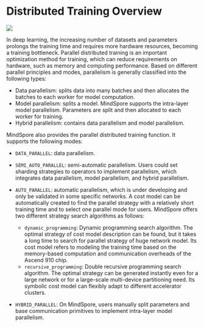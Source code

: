 # Distributed Training Overview

<a href="https://gitee.com/mindspore/docs/blob/r1.3/docs/mindspore/programming_guide/source_en/distributed_training.md" target="_blank"><img src="https://gitee.com/mindspore/docs/raw/r1.3/resource/_static/logo_source.png"></a>

In deep learning, the increasing number of datasets and parameters prolongs the training time and requires more hardware resources, becoming a training bottleneck. Parallel distributed training is an important optimization method for training, which can reduce requirements on hardware, such as memory and computing performance. Based on different parallel principles and modes, parallelism is generally classified into the following types:

- Data parallelism: splits data into many batches and then allocates the batches to each worker for model computation.
- Model parallelism: splits a model. MindSpore supports the intra-layer model parallelism. Parameters are split and then allocated to each worker for training.
- Hybrid parallelism: contains data parallelism and model parallelism.

MindSpore also provides the parallel distributed training function. It supports the following modes:

- `DATA_PARALLEL`: data parallelism.
- `SEMI_AUTO_PARALLEL`: semi-automatic parallelism. Users could set sharding strategies to operators to implement parallelism, which integrates data parallelism, model parallelism, and hybrid parallelism.
- `AUTO_PARALLEL`: automatic parallelism, which is under developing and only be validated in some specific networks. A cost model can be automatically created to find the parallel strategy with a relatively short training time and to select one parallel mode for users. MindSpore offers two different strategy search algorithms as follows:

    - `dynamic_programming`: Dynamic programming search algorithm. The optimal strategy of cost model description can be found, but it takes a long time to search for parallel strategy of huge network model. Its cost model refers to modeling the training time based on the memory-based computation and communication overheads of the Ascend 910 chip.
    - `recursive_programming`: Double recursive programming search algorithm. The optimal strategy can be generated instantly even for a large network or for a large-scale multi-device partitioning need. Its symbolic cost model can flexibly adapt to different accelerator clusters.

- `HYBRID_PARALLEL`: On MindSpore, users manually split parameters and base communication primitives to implement intra-layer model parallelism.
